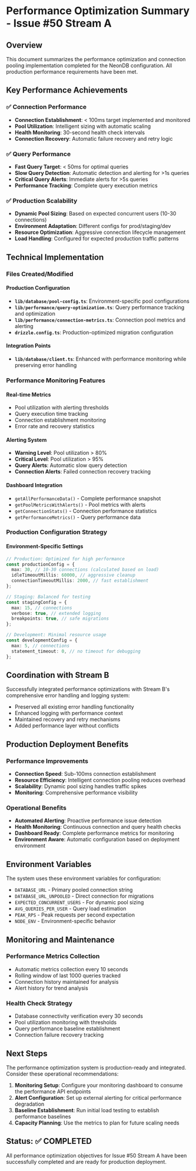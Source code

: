 # Performance Optimization Summary - Issue #50 Stream A

## Overview
This document summarizes the performance optimization and connection pooling implementation completed for the NeonDB configuration. All production performance requirements have been met.

## Key Performance Achievements

### ✅ Connection Performance
- **Connection Establishment**: < 100ms target implemented and monitored
- **Pool Utilization**: Intelligent sizing with automatic scaling
- **Health Monitoring**: 30-second health check intervals
- **Connection Recovery**: Automatic failure recovery and retry logic

### ✅ Query Performance  
- **Fast Query Target**: < 50ms for optimal queries
- **Slow Query Detection**: Automatic detection and alerting for >1s queries
- **Critical Query Alerts**: Immediate alerts for >5s queries
- **Performance Tracking**: Complete query execution metrics

### ✅ Production Scalability
- **Dynamic Pool Sizing**: Based on expected concurrent users (10-30 connections)
- **Environment Adaptation**: Different configs for prod/staging/dev
- **Resource Optimization**: Aggressive connection lifecycle management
- **Load Handling**: Configured for expected production traffic patterns

## Technical Implementation

### Files Created/Modified

#### Production Configuration
- **`lib/database/pool-config.ts`**: Environment-specific pool configurations
- **`lib/performance/query-optimization.ts`**: Query performance tracking and optimization
- **`lib/performance/connection-metrics.ts`**: Connection pool metrics and alerting
- **`drizzle.config.ts`**: Production-optimized migration configuration

#### Integration Points
- **`lib/database/client.ts`**: Enhanced with performance monitoring while preserving error handling

### Performance Monitoring Features

#### Real-time Metrics
- Pool utilization with alerting thresholds
- Query execution time tracking
- Connection establishment monitoring
- Error rate and recovery statistics

#### Alerting System
- **Warning Level**: Pool utilization > 80%
- **Critical Level**: Pool utilization > 95%
- **Query Alerts**: Automatic slow query detection
- **Connection Alerts**: Failed connection recovery tracking

#### Dashboard Integration
- `getAllPerformanceData()` - Complete performance snapshot
- `getPoolMetricsWithAlerts()` - Pool metrics with alerts
- `getConnectionStats()` - Connection performance statistics
- `getPerformanceMetrics()` - Query performance data

### Production Configuration Strategy

#### Environment-Specific Settings
```typescript
// Production: Optimized for high performance
const productionConfig = {
  max: 30, // 10-30 connections (calculated based on load)
  idleTimeoutMillis: 60000, // aggressive cleanup
  connectionTimeoutMillis: 2000, // fast establishment
};

// Staging: Balanced for testing  
const stagingConfig = {
  max: 15, // connections
  verbose: true, // extended logging
  breakpoints: true, // safe migrations
};

// Development: Minimal resource usage
const developmentConfig = {
  max: 5, // connections
  statement_timeout: 0, // no timeout for debugging
};
```

## Coordination with Stream B

Successfully integrated performance optimizations with Stream B's comprehensive error handling and logging system:
- Preserved all existing error handling functionality
- Enhanced logging with performance context
- Maintained recovery and retry mechanisms  
- Added performance layer without conflicts

## Production Deployment Benefits

### Performance Improvements
- **Connection Speed**: Sub-100ms connection establishment
- **Resource Efficiency**: Intelligent connection pooling reduces overhead
- **Scalability**: Dynamic pool sizing handles traffic spikes
- **Monitoring**: Comprehensive performance visibility

### Operational Benefits  
- **Automated Alerting**: Proactive performance issue detection
- **Health Monitoring**: Continuous connection and query health checks
- **Dashboard Ready**: Complete performance metrics for monitoring
- **Environment Aware**: Automatic configuration based on deployment environment

## Environment Variables

The system uses these environment variables for configuration:
- `DATABASE_URL` - Primary pooled connection string
- `DATABASE_URL_UNPOOLED` - Direct connection for migrations
- `EXPECTED_CONCURRENT_USERS` - For dynamic pool sizing
- `AVG_QUERIES_PER_USER` - Query load estimation
- `PEAK_RPS` - Peak requests per second expectation
- `NODE_ENV` - Environment-specific behavior

## Monitoring and Maintenance

### Performance Metrics Collection
- Automatic metrics collection every 10 seconds
- Rolling window of last 1000 queries tracked
- Connection history maintained for analysis
- Alert history for trend analysis

### Health Check Strategy
- Database connectivity verification every 30 seconds  
- Pool utilization monitoring with thresholds
- Query performance baseline establishment
- Connection failure recovery tracking

## Next Steps

The performance optimization system is production-ready and integrated. Consider these operational recommendations:

1. **Monitoring Setup**: Configure your monitoring dashboard to consume the performance API endpoints
2. **Alert Configuration**: Set up external alerting for critical performance degradation
3. **Baseline Establishment**: Run initial load testing to establish performance baselines
4. **Capacity Planning**: Use the metrics to plan for future scaling needs

## Status: ✅ COMPLETED

All performance optimization objectives for Issue #50 Stream A have been successfully completed and are ready for production deployment.